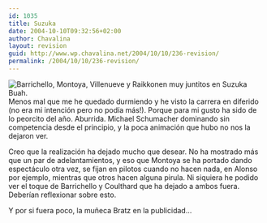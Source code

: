 ```yaml
---
id: 1035
title: Suzuka
date: 2004-10-10T09:32:56+02:00
author: Chavalina
layout: revision
guid: http://www.wp.chavalina.net/2004/10/10/236-revision/
permalink: /2004/10/10/236-revision/
---
```

<img class="imgizqda" src="http://www.chavalina.net/imagenes/fotos/suzuka.jpg" alt="Barrichello, Montoya, Villenueve y Raikkonen muy juntitos en Suzuka" /> Buah.  
Menos mal que me he quedado durmiendo y he visto la carrera en diferido (no era mi intenci&oacute;n pero no pod&iacute;a m&aacute;s!). Porque para mi gusto ha sido de lo peorcito del a&ntilde;o. Aburrida. Michael Schumacher dominando sin competencia desde el principio, y la poca animaci&oacute;n que hubo no nos la dejaron ver.

Creo que la realizaci&oacute;n ha dejado mucho que desear. No ha mostrado m&aacute;s que un par de adelantamientos, y eso que Montoya se ha portado dando espect&aacute;culo otra vez, se fijan en pilotos cuando no hacen nada, en Alonso por ejemplo, mientras que otros hacen alguna pirula. Ni siquiera he podido ver el toque de Barrichello y Coulthard que ha dejado a ambos fuera. Deber&iacute;an reflexionar sobre esto.

Y por si fuera poco, la mu&ntilde;eca Bratz en la publicidad&#8230;